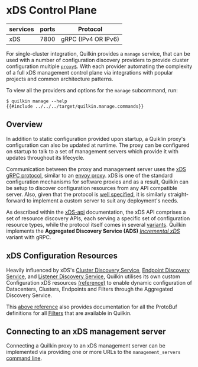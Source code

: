 # xDS Control Plane

| services | ports | Protocol            |
|----------|-------|---------------------|
| xDS      | 7800  | gRPC (IPv4 OR IPv6) |

For single-cluster integration, Quilkin provides a `manage` service, that can be
used with a number of configuration discovery providers to provide cluster
configuration multiple [`proxy`s](./proxy.md). With each provider automating the
complexity of a full xDS management control plane via integrations with popular
projects and common architecture patterns.

To view all the providers and options for the `manage` subcommand, run:

```shell
$ quilkin manage --help
{{#include ../../../target/quilkin.manage.commands}}
```

## Overview

In addition to static configuration provided upon startup, a Quiklin proxy's configuration can also be updated at
runtime. The proxy can be configured on startup to talk to a set of management servers which provide it with updates
throughout its lifecycle.

Communication between the proxy and management server uses the [xDS gRPC protocol][xDS], similar to an [envoy proxy].
xDS is one of the standard configuration mechanisms for software proxies and as a result, Quilkin can be setup to
discover configuration resources from any API compatible server. Also, given that the protocol
is [well specified][xDS-protocol], it is similarly straight-forward to implement a custom server to suit any
deployment's needs.

As described within the [xDS-api] documentation, the xDS API comprises a set of resource discovery APIs, each serving a
specific set of configuration resource types, while the protocol itself comes in several [variants][xds-variants].
Quilkin implements the **Aggregated Discovery Service (ADS)** _[Incremental xDS][incremental-xds]_ variant with gRPC.

## xDS Configuration Resources

Heavily influenced by xDS's [Cluster Discovery Service][CDS], [Endpoint Discovery Service][EDS], and 
[Listener Discovery Service][LDS], Quilkin utilises its own custom Configuration xDS resources 
[(reference)][config.proto] to enable dynamic configuration of Datacenters, Clusters, Endpoints and Filters through 
the Aggregated Discovery Service.

This [above reference][config.proto] also provides documentation for all the ProtoBuf definitions for all 
[Filters][filters-doc] that are available in Quilkin.

## Connecting to an xDS management server

Connecting a Quilkin proxy to an xDS management server can be implemented via providing one or more URLs to
the `management_servers` [command line](../../api/quilkin/struct.Proxy.html#structfield.management_server).


[xDS]: https://www.envoyproxy.io/docs/envoy/latest/api-docs/xds_protocol#xds-rest-and-grpc-protocol
[incremental-xds]: https://www.envoyproxy.io/docs/envoy/latest/api-docs/xds_protocol#incremental-xds
[envoy proxy]: https://www.envoyproxy.io/docs/envoy/latest/
[xDS-protocol]: https://www.envoyproxy.io/docs/envoy/latest/api-docs/xds_protocol#the-xds-transport-protocol
[xDS-api]: https://www.envoyproxy.io/docs/envoy/latest/intro/arch_overview/operations/dynamic_configuration
[config.proto]: ./xds/proto/index.md#quilkin_config_v1alpha1_config-proto
[CDS]: https://www.envoyproxy.io/docs/envoy/latest/intro/arch_overview/operations/dynamic_configuration#cds
[EDS]: https://www.envoyproxy.io/docs/envoy/latest/intro/arch_overview/operations/dynamic_configuration#eds
[LDS]: https://www.envoyproxy.io/docs/envoy/latest/intro/arch_overview/operations/dynamic_configuration#lds
[locality]: https://www.envoyproxy.io/docs/envoy/latest/api-v3/config/core/v3/base.proto#config-core-v3-locality
[filters-doc]: ./proxy/filters.md
[xds-variants]: https://www.envoyproxy.io/docs/envoy/latest/api-docs/xds_protocol#variants-of-the-xds-transport-protocol
[filter-protos]: https://github.com/googleforgames/quilkin/tree/{{GITHUB_REF_NAME}}/proto/quilkin/filters
[xds-endpoint-metadata]: https://www.envoyproxy.io/docs/envoy/latest/api-v3/config/core/v3/base.proto#envoy-v3-api-msg-config-core-v3-metadata

